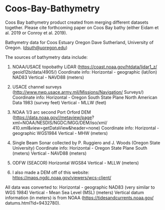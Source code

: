 # Coos-Bay-Bathymetry
Coos Bay bathymetry product created from merging different datasets together. Please cite forthcoming paper on Coos Bay bathy (either Eidam et al. 2019 or Conroy et al. 2019). 

Bathymetry data for Coos Estuary Oregon
Dave Sutherland, University of Oregon. (dsuth@uoregon.edu)

The sources of bathymetry data include:

1. NOAA/USACE topobathy LiDAR (https://coast.noaa.gov/htdata/lidar1_z/ geoid12b/data/4905/)
Coordinate info: Horizontal - geographic (lat/lon) NAD83 Vertical - NAVD88 (meters)

2. USACE channel surveys (http://www.nwp.usace.army.mil/Missions/Navigation/ Surveys/)
Coordinate info: Horizontal - Oregon South State Plane North American Data 1983 (survey feet) Vertical - MLLW (feet)

3. NOAA 1/3 arc second Port Orford DEM (https://data.noaa.gov//metaview/page? xml=NOAA/NESDIS/NGDC/MGG/DEM/iso/xml/ 410.xml&view=getDataView&header=none)
Coordinate info: Horizontal - geographic WGS1984 Vertical - MHW (meters)

4. Single Beam Sonar collected by P. Ruggiero and J. Woods (Oregon State University)
Coordinate info: Horizontal - Oregon State Plane South (meters) Vertical - NAVD88 (meters)

5. ODFW (SEACOR) Horizontal WGS84
Vertical - MLLW (meters)

6. I also made a DEM off of this website: https://maps.ngdc.noaa.gov/viewers/wcs-client/

All data was converted to:
Horizontal - geographic NAD83 (very similar to WGS 1984)
Vertical - Mean Sea Level (MSL) (meters) 
Vertical datum information (in meters) is from NOAA (https://tidesandcurrents.noaa.gov/
datums.html?id=9432780).

